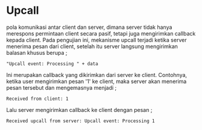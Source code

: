 # Upcall
pola komunikasi antar client dan server, dimana server tidak hanya merespons permintaan client secara pasif, tetapi juga mengirimkan callback kepada client. Pada pengujian ini, mekanisme upcall terjadi ketika server menerima pesan dari client,  setelah itu server langsung mengirimkan balasan khusus berupa ;
```
"Upcall event: Processing " + data
```
Ini merupakan callback yang dikirimkan dari server ke client. Contohnya, ketika user mengirimkan pesan '1' ke client, maka server akan menerima pesan tersebut dan mengemasnya menjadi ;
```
Received from client: 1
```
Lalu server mengirimkan callback ke client dengan pesan ;
```
Received upcall from server: Upcall event: Processing 1
```
